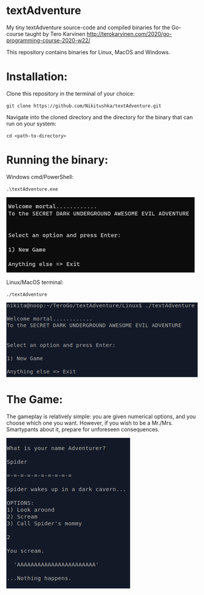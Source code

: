 # textAdventure
My tiny textAdventure source-code and compiled binaries for the Go-course taught by Tero Karvinen http://terokarvinen.com/2020/go-programming-course-2020-w22/

This repository contains binaries for Linux, MacOS and Windows.

# Installation:
Clone this repository in the terminal of your choice:

`git clone https://github.com/Nikitushka/textAdventure.git`

Navigate into the cloned directory and the directory for the binary that can run on your system:

`cd <path-to-directory>`

# Running the binary:

Windows cmd/PowerShell: 

`.\textAdventure.exe`

![windows](img/img1.png)

Linux/MacOS terminal:

`./textAdventure`

![linux](img/img2.png)

# The Game:
The gameplay is relatively simple: you are given numerical options, and you choose which one you want.
However, if you wish to be a Mr./Mrs. Smartypants about it, prepare for unforeseen consequences.

![gameplay](img/img3.png)
